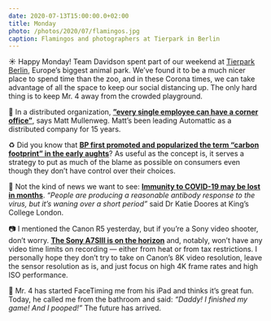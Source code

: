 ```yaml
---
date: 2020-07-13T15:00:00.0+02:00
title: Monday
photo: /photos/2020/07/flamingos.jpg
caption: Flamingos and photographers at Tierpark in Berlin
---
```


☀️ Happy Monday! Team Davidson spent part of our weekend at [Tierpark Berlin][1], Europe’s biggest animal park. We’ve found it to be a much nicer place to spend time than the zoo, and in these Corona times, we can take advantage of all the space to keep our social distancing up. The only hard thing is to keep Mr. 4 away from the crowded playground.

💼 In a distributed organization, **[”every single employee can have a corner office”][2]**, says Matt Mullenweg. Matt’s been leading Automattic as a distributed company for 15 years.

♻️ Did you know that **[BP first promoted and popularized the term “carbon footprint” in the early aughts][3]**? As useful as the concept is, it serves a strategy to put as much of the blame as possible on consumers even though they don’t have control over their choices.

🦠 Not the kind of news we want to see: **[Immunity to COVID-19 may be lost in months][4]**.  _“People are producing a reasonable antibody response to the virus, but it’s waning over a short period”_ said Dr Katie Doores at King’s College London.

📷 I mentioned the Canon R5 yesterday, but if you’re a Sony video shooter, don’t worry. **[The Sony A7SIII is on the horizon][5]** and, notably, won’t have any video time limits on recording — either from heat or from tax restrictions. I personally hope they don’t try to take on Canon’s 8K video resolution, leave the sensor resolution as is, and just focus on high 4K frame rates and high ISO performance.

💩 Mr. 4 has started FaceTiming me from his iPad and thinks it’s great fun. Today, he called me from the bathroom and said: _“Daddy! I finished my game! And I pooped!”_  The future has arrived.

[1]:	https://www.tierpark-berlin.de/en
[2]:	https://www.nytimes.com/2020/07/12/business/matt-mullenweg-automattic-corner-office.html
[3]:	https://mashable.com/feature/carbon-footprint-pr-campaign-sham/
[4]:	https://www.theguardian.com/world/2020/jul/12/immunity-to-covid-19-could-be-lost-in-months-uk-study-suggests
[5]:	https://fstoppers.com/originals/if-it-wants-beat-canon-r5-and-r6-sony-a7s-iii-just-needs-shoot-4k-60p-without-499253